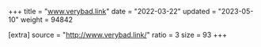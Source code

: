 +++
title = "www.verybad.link"
date = "2022-03-22"
updated = "2023-05-10"
weight = 94842

[extra]
source = "http://www.verybad.link/"
ratio = 3
size = 93
+++
